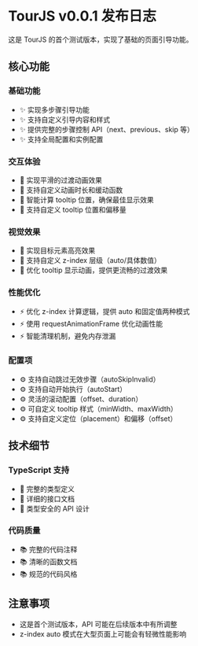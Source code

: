 # TourJS v0.0.1 发布日志

这是 TourJS 的首个测试版本，实现了基础的页面引导功能。

## 核心功能

### 基础功能
- ✨ 实现多步骤引导功能
- ✨ 支持自定义引导内容和样式
- ✨ 提供完整的步骤控制 API（next、previous、skip 等）
- ✨ 支持全局配置和实例配置

### 交互体验
- 🎨 实现平滑的过渡动画效果
- 🎨 支持自定义动画时长和缓动函数
- 🎯 智能计算 tooltip 位置，确保最佳显示效果
- 🎯 支持自定义 tooltip 位置和偏移量

### 视觉效果
- 💫 实现目标元素高亮效果
- 💫 支持自定义 z-index 层级（auto/具体数值）
- 💫 优化 tooltip 显示动画，提供更流畅的过渡效果

### 性能优化
- ⚡️ 优化 z-index 计算逻辑，提供 auto 和固定值两种模式
- ⚡️ 使用 requestAnimationFrame 优化动画性能
- ⚡️ 智能清理机制，避免内存泄漏

### 配置项
- ⚙️ 支持自动跳过无效步骤（autoSkipInvalid）
- ⚙️ 支持自动开始执行（autoStart）
- ⚙️ 灵活的滚动配置（offset、duration）
- ⚙️ 可自定义 tooltip 样式（minWidth、maxWidth）
- ⚙️ 支持自定义定位（placement）和偏移（offset）

## 技术细节

### TypeScript 支持
- 📝 完整的类型定义
- 📝 详细的接口文档
- 📝 类型安全的 API 设计

### 代码质量
- 📚 完整的代码注释
- 📚 清晰的函数文档
- 📚 规范的代码风格

## 注意事项
- 这是首个测试版本，API 可能在后续版本中有所调整
- z-index auto 模式在大型页面上可能会有轻微性能影响 